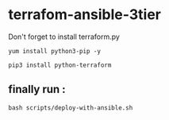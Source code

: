 # terrafom-ansible-3tier
Don't forget to install terraform.py
```
yum install python3-pip -y
```

```
pip3 install python-terraform
```
## finally run :
```
bash scripts/deploy-with-ansible.sh
```
